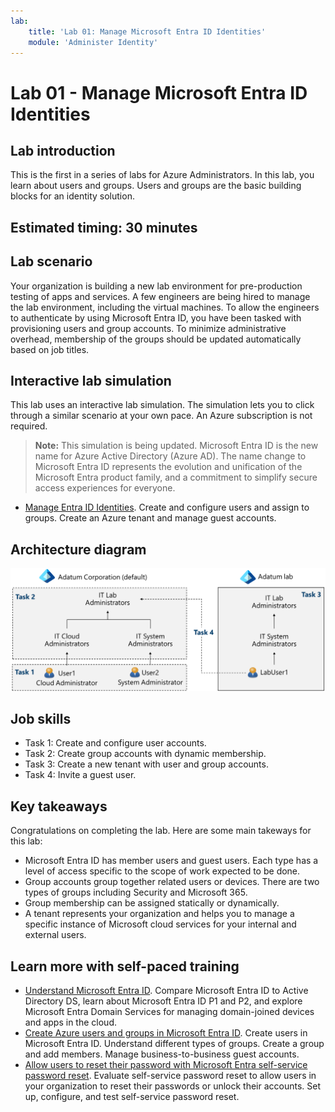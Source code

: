 ```yaml
---
lab:
    title: 'Lab 01: Manage Microsoft Entra ID Identities'
    module: 'Administer Identity'
---
```


# Lab 01 - Manage Microsoft Entra ID Identities

## Lab introduction

This is the first in a series of labs for Azure Administrators. In this lab, you learn about users and groups. Users and groups are the basic building blocks for an identity solution. 

## Estimated timing: 30 minutes

## Lab scenario

Your organization is building a new lab environment for pre-production testing of apps and services.  A few engineers are being hired to manage the lab environment, including the virtual machines. To allow the engineers to authenticate by using Microsoft Entra ID, you have been tasked with provisioning users and group accounts. To minimize administrative overhead, membership of the groups should be updated automatically based on job titles. 

## Interactive lab simulation

This lab uses an interactive lab simulation. The simulation lets you to click through a similar scenario at your own pace. An Azure subscription is not required. 

>**Note:** This simulation is being updated. Microsoft Entra ID is the new name for Azure Active Directory (Azure AD). The name change to Microsoft Entra ID represents the evolution and unification of the Microsoft Entra product family, and a commitment to simplify secure access experiences for everyone.

+ [Manage Entra ID Identities](https://mslabs.cloudguides.com/guides/AZ-104%20Exam%20Guide%20-%20Microsoft%20Azure%20Administrator%20Exercise%201). Create and configure users and assign to groups. Create an Azure tenant and manage guest accounts. 

## Architecture diagram
![Diagram of the lab 01 architecture.](../media/az104-lab01-architecture.png)

## Job skills

+ Task 1: Create and configure user accounts.
+ Task 2: Create group accounts with dynamic membership.
+ Task 3: Create a new tenant with user and group accounts.
+ Task 4: Invite a guest user. 

## Key takeaways

Congratulations on completing the lab. Here are some main takeways for this lab:

+ Microsoft Entra ID has member users and guest users. Each type has a level of access specific to the scope of work expected to be done.
+ Group accounts group together related users or devices. There are two types of groups including Security and Microsoft 365.
+ Group membership can be assigned statically or dynamically. 
+ A tenant represents your organization and helps you to manage a specific instance of Microsoft cloud services for your internal and external users.

## Learn more with self-paced training

+ [Understand Microsoft Entra ID](https://learn.microsoft.com/training/modules/understand-azure-active-directory/). Compare Microsoft Entra ID to Active Directory DS, learn about Microsoft Entra ID P1 and P2, and explore Microsoft Entra Domain Services for managing domain-joined devices and apps in the cloud.
+ [Create Azure users and groups in Microsoft Entra ID](https://learn.microsoft.com//training/modules/create-users-and-groups-in-azure-active-directory/). Create users in Microsoft Entra ID. Understand different types of groups. Create a group and add members. Manage business-to-business guest accounts.
+ [Allow users to reset their password with Microsoft Entra self-service password reset](https://learn.microsoft.com/training/modules/allow-users-reset-their-password/). Evaluate self-service password reset to allow users in your organization to reset their passwords or unlock their accounts. Set up, configure, and test self-service password reset.




